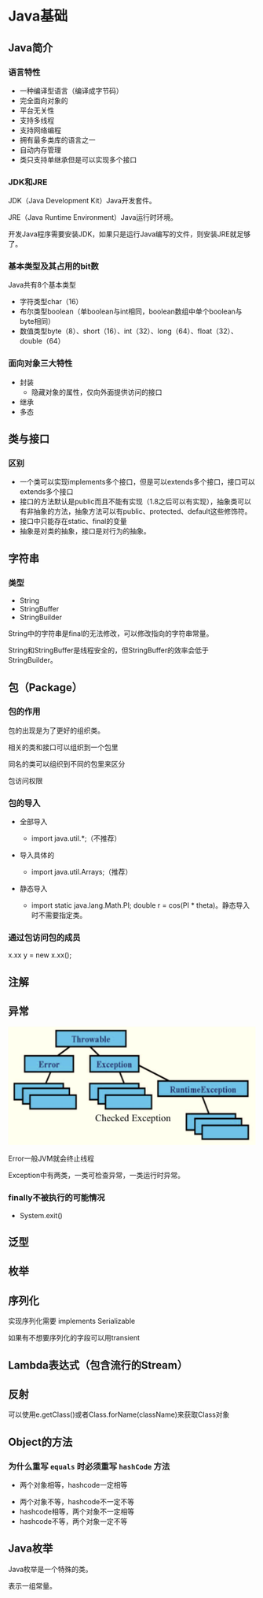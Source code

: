 # Java基础

## Java简介

### 语言特性

+ 一种编译型语言（编译成字节码）
+ 完全面向对象的
+ 平台无关性
+ 支持多线程
+ 支持网络编程
+ 拥有最多类库的语言之一
+ 自动内存管理
+ 类只支持单继承但是可以实现多个接口

### JDK和JRE

JDK（Java Development Kit）Java开发套件。

JRE（Java Runtime Environment）Java运行时环境。

开发Java程序需要安装JDK，如果只是运行Java编写的文件，则安装JRE就足够了。

### 基本类型及其占用的bit数

Java共有8个基本类型

+ 字符类型char（16）
+ 布尔类型boolean（单boolean与int相同，boolean数组中单个boolean与byte相同）
+ 数值类型byte（8）、short（16）、int（32）、long（64）、float（32）、double（64）

### 面向对象三大特性

+ 封装
  + 隐藏对象的属性，仅向外面提供访问的接口
+ 继承
+ 多态

## 类与接口

### 区别

+ 一个类可以实现implements多个接口，但是可以extends多个接口，接口可以extends多个接口
+ 接口的方法默认是public而且不能有实现（1.8之后可以有实现），抽象类可以有非抽象的方法，抽象方法可以有public、protected、default这些修饰符。
+ 接口中只能存在static、final的变量
+ 抽象是对类的抽象，接口是对行为的抽象。

## 字符串

### 类型

+ String
+ StringBuffer
+ StringBuilder

String中的字符串是final的无法修改，可以修改指向的字符串常量。

String和StringBuffer是线程安全的，但StringBuffer的效率会低于StringBuilder。

## 包（Package）

### 包的作用

包的出现是为了更好的组织类。

相关的类和接口可以组织到一个包里

同名的类可以组织到不同的包里来区分

包访问权限

### 包的导入

+ 全部导入
  + import java.util.*;（不推荐）

+ 导入具体的
  + import java.util.Arrays;（推荐）
+ 静态导入
  + import static java.lang.Math.PI; double r = cos(PI * theta)。静态导入时不需要指定类。

### 通过包访问包的成员

x.xx y = new x.xx();

## 注解



## 异常



<img src="../img/JavaJava基础异常类.png" alt="image-20201013161713499" style="zoom:67%;" />

Error一般JVM就会终止线程

Exception中有两类，一类可检查异常，一类运行时异常。

### finally不被执行的可能情况

+ System.exit()

## 泛型





## 枚举



## 序列化

实现序列化需要 implements Serializable

如果有不想要序列化的字段可以用transient



## Lambda表达式（包含流行的Stream）

## 反射

可以使用e.getClass()或者Class.forName(className)来获取Class对象

## Object的方法

### 为什么重写 `equals` 时必须重写 `hashCode` 方法

+ 两个对象相等，hashcode一定相等

- 两个对象不等，hashcode不一定不等
- hashcode相等，两个对象不一定相等
- hashcode不等，两个对象一定不等

## Java枚举

Java枚举是一个特殊的类。

表示一组常量。



